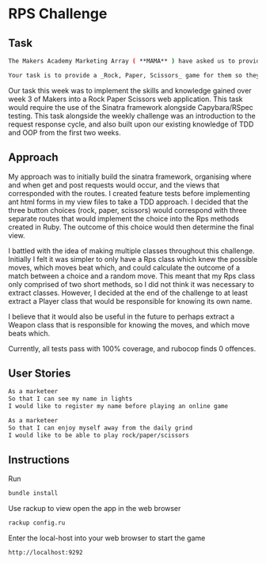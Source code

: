 # RPS Challenge

Task
----

```sh
The Makers Academy Marketing Array ( **MAMA** ) have asked us to provide a game for them. Their daily grind is pretty tough and they need time to steam a little.

Your task is to provide a _Rock, Paper, Scissors_ game for them so they can play on the web.
```

Our task this week was to implement the skills and knowledge gained over week 3 of Makers into a Rock Paper Scissors web application. This task would require the use of the Sinatra framework alongside Capybara/RSpec testing. This task alongside the weekly challenge was an introduction to the request response cycle, and also built upon our existing knowledge of TDD and OOP from the first two weeks.

Approach
--------

My approach was to initially build the sinatra framework, organising where and when get and post requests would occur, and the views that corresponded with the routes. I created feature tests before implementing ant html forms in my view files to take a TDD approach. I decided that the three button choices (rock, paper, scissors) would correspond with three separate routes that would implement the choice into the Rps methods created in Ruby. The outcome of this choice would then determine the final view.

I battled with the idea of making multiple classes throughout this challenge. Initially I felt it was simpler to only have a Rps class which knew the possible moves, which moves beat which, and could calculate the outcome of a match between a choice and a random move. This meant that my Rps class only comprised of two short methods, so I did not think it was necessary to extract classes. However, I decided at the end of the challenge to at least extract a Player class that would be responsible for knowing its own name.

I believe that it would also be useful in the future to perhaps extract a Weapon class that is responsible for knowing the moves, and which move beats which.

Currently, all tests pass with 100% coverage, and rubocop finds 0 offences.


User Stories
------------

```sh
As a marketeer
So that I can see my name in lights
I would like to register my name before playing an online game

As a marketeer
So that I can enjoy myself away from the daily grind
I would like to be able to play rock/paper/scissors
```

Instructions
------------
Run
```sh
bundle install
```

Use rackup to view open the app in the web browser
```sh
rackup config.ru
```

Enter the local-host into your web browser to start the game
```sh
http://localhost:9292
```
